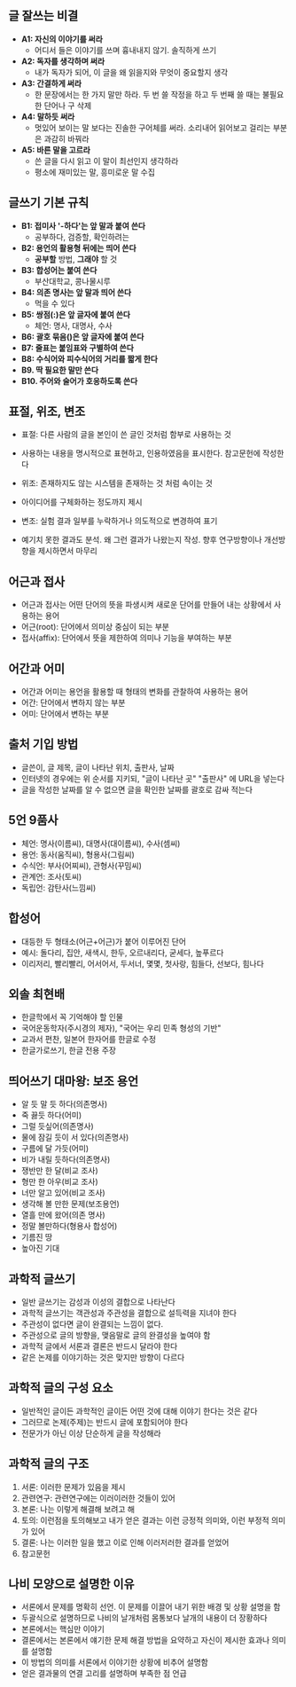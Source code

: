 ## 글 잘쓰는 비결
* **A1: 자신의 이야기를 써라**
  * 어디서 들은 이야기를 쓰며 흉내내지 않기. 솔직하게 쓰기
* **A2: 독자를 생각하며 써라**
  * 내가 독자가 되어, 이 글을 왜 읽을지와 무엇이 중요할지 생각
* **A3: 간결하게 써라**
  * 한 문장에서는 한 가지 말만 하라. 두 번 쓸 작정을 하고 두 번째 쓸 때는 불필요한 단어나 구 삭제
* **A4: 말하듯 써라**
  * 멋있어 보이는 말 보다는 진솔한 구어체를 써라. 소리내어 읽어보고 걸리는 부분은 과감히 바꿔라
* **A5: 바른 말을 고르라**
  * 쓴 글을 다시 읽고 이 말이 최선인지 생각하라
  * 평소에 재미있는 말, 흥미로운 말 수집


## 글쓰기 기본 규칙
* **B1: 접미사 '-하다'는 앞 말과 붙여 쓴다**
  * 공부하다, 검증할, 확인하려는
* **B2: 용언의 활용형 뒤에는 띄어 쓴다**
  * **공부할** 방법, **그래야** 할 것
* **B3: 합성어는 붙여 쓴다**
  * 부산대학교, 콩나물시루
* **B4: 의존 명사는 앞 말과 띄어 쓴다**
  * 먹을 수 있다
* **B5: 쌍점(:)은 앞 글자에 붙여 쓴다**
  * 체언: 명사, 대명사, 수사
* **B6: 괄호 묶음()은 앞 글자에 붙여 쓴다**
* **B7: 줄표는 붙임표와 구별하여 쓴다**
* **B8: 수식어와 피수식어의 거리를 짧게 한다**
* **B9. 딱 필요한 말만 쓴다**
* **B10. 주어와 술어가 호응하도록 쓴다**


## 표절, 위조, 변조
* 표절: 다른 사람의 글을 본인이 쓴 글인 것처럼 함부로 사용하는 것
 * 사용하는 내용을 명시적으로 표현하고, 인용하였음을 표시한다. 참고문헌에 작성한다

* 위조: 존재하지도 않는 시스템을 존재하는 것 처럼 속이는 것
 * 아이디어를 구체화하는 정도까지 제시

* 변조: 실험 결과 일부를 누락하거나 의도적으로 변경하여 표기
 * 예기치 못한 결과도 분석. 왜 그런 결과가 나왔는지 작성. 향후 연구방향이나 개선방향을 제시하면서 마무리

## 어근과 접사
* 어근과 접사는 어떤 단어의 뜻을 파생시켜 새로운 단어를 만들어 내는 상황에서 사용하는 용어
* 어근(root): 단어에서 의미상 중심이 되는 부분
* 접사(affix): 단어에서 뜻을 제한하여 의미나 기능을 부여하는 부분

## 어간과 어미
* 어간과 어미는 용언을 활용할 때 형태의 변화를 관찰하여 사용하는 용어
* 어간: 단어에서 변하지 않는 부분
* 어미: 단어에서 변하는 부분


## 출처 기입 방법
* 글쓴이, 글 제목, 글이 나타난 위치, 출판사, 날짜
* 인터넷의 경우에는 위 순서를 지키되, "글이 나타난 곳" "출판사" 에 URL을 넣는다
* 글을 작성한 날짜를 알 수 없으면 글을 확인한 날짜를 괄호로 감싸 적는다

## 5언 9품사
* 체언: 명사(이름씨), 대명사(대이름씨), 수사(셈씨)
* 용언: 동사(움직씨), 형용사(그림씨)
* 수식언: 부사(어찌씨), 관형사(꾸밈씨)
* 관계언: 조사(토씨)
* 독립언: 감탄사(느낌씨)

## 합성어
* 대등한 두 형태소(어근+어근)가 붙어 이루어진 단어
* 예시: 돌다리, 집안, 새색시, 한두, 오르내리다, 굳세다, 높푸르다
* 이리저리, 빨리빨리, 어서어서, 두서너, 몇몇, 첫사랑, 힘들다, 선보다, 힘나다

## 외솔 최현배
* 한글학에서 꼭 기억해야 할 인물
* 국어운동학자(주시경의 제자), "국어는 우리 민족 형성의 기반"
* 교과서 편찬, 일본어 한자어를 한글로 수정
* 한글가로쓰기, 한글 전용 주장

## 띄어쓰기 대마왕: 보조 용언
* 알 듯 말 듯 하다(의존명사)
* 죽 끓듯 하다(어미)
* 그럴 듯싶어(의존명사)
* 물에 잠길 듯이 서 있다(의존명사)
* 구름에 달 가듯(어미)
* 비가 내릴 듯하다(의존명사)
* 쟁반만 한 달(비교 조사)
* 형만 한 아우(비교 조사)
* 너만 알고 있어(비교 조사)
* 생각해 볼 만한 문제(보조용언)
* 열흘 만에 왔어(의존 명사)
* 정말 볼만하다(형용사 합성어)
* 기름진 땅
* 높아진 기대

## 과학적 글쓰기
* 일반 글쓰기는 감성과 이성의 결합으로 나타난다
* 과학적 글쓰기는 객관성과 주관성을 결합으로 설득력을 지녀야 한다
* 주관성이 없다면 글이 완결되는 느낌이 없다.
* 주관성으로 글의 방향을, 맺음말로 글의 완결성을 높여야 함
* 과학적 글에서 서론과 결론은 반드시 달라야 한다
* 같은 논제를 이야기하는 것은 맞지만 방향이 다르다

## 과학적 글의 구성 요소
* 일반적인 글이든 과학적인 글이든 어떤 것에 대해 이야기 한다는 것은 같다
* 그러므로 논제(주제)는 반드시 글에 포함되어야 한다
* 전문가가 아닌 이상 단순하게 글을 작성해라

## 과학적 글의 구조
1. 서론: 이러한 문제가 있음을 제시
2. 관련연구: 관련연구에는 이러이러한 것들이 있어
3. 본론: 나는 이렇게 해결해 보려고 해
4. 토의: 이런점을 토의해보고 내가 얻은 결과는 이런 긍정적 의미와, 이런 부정적 의미가 있어
5. 결론: 나는 이러한 일을 했고 이로 인해 이러저러한 결과를 얻었어
6. 참고문헌

## 나비 모양으로 설명한 이유
* 서론에서 문제를 명확히 선언. 이 문제를 이끌어 내기 위한 배경 및 상황 설명을 함
* 두괄식으로 설명하므로 나비의 날개처럼 몸통보다 날개의 내용이 더 장황하다
* 본론에서는 핵심만 이야기
* 결론에서는 본론에서 얘기한 문제 해결 방법을 요약하고 자신이 제시한 효과나 의미를 설명함
* 이 방법의 의미를 서론에서 이야기한 상황에 비추어 설명함
* 얻은 결과물의 연결 고리를 설명하며 부족한 점 언급
